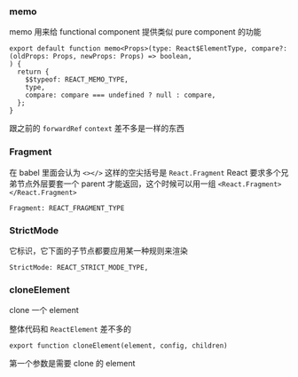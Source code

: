 ### memo
memo 用来给 functional component 提供类似 pure component 的功能

```
export default function memo<Props>(type: React$ElementType, compare?: (oldProps: Props, newProps: Props) => boolean,
) {
  return {
    $$typeof: REACT_MEMO_TYPE,
    type,
    compare: compare === undefined ? null : compare,
  };
}
```
跟之前的 `forwardRef` `context` 差不多是一样的东西

### Fragment
在 babel 里面会认为 `<></>` 这样的空尖括号是 `React.Fragment`
React 要求多个兄弟节点外层要套一个 parent 才能返回，这个时候可以用一组 `<React.Fragment></React.Fragment>`

```
Fragment: REACT_FRAGMENT_TYPE
```

### StrictMode
它标识，它下面的子节点都要应用某一种规则来渲染

```
StrictMode: REACT_STRICT_MODE_TYPE,
```

### cloneElement
clone 一个 element

整体代码和 `ReactElement` 差不多的

```
export function cloneElement(element, config, children)
```
第一个参数是需要 clone 的 element

